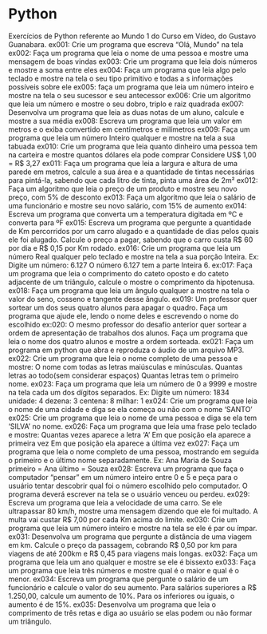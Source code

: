 # Python
Exercícios de Python referente ao Mundo 1 do Curso em Vídeo, do Gustavo Guanabara.
ex001: Crie um programa que escreva “Olá, Mundo” na tela 
ex002: Faça um programa que leia o nome de uma pessoa e mostre uma mensagem de boas vindas
ex003: Crie um programa que leia dois números e mostre a soma entre eles 
ex004: Faça um programa que leia algo pelo teclado e mostre na tela o seu tipo primitivo e todas a s informações possíveis sobre ele 
ex005: faça um programa que leia um número inteiro e mostre na tela o seu sucessor e seu antecessor 
ex006: Crie um algoritmo que leia um número e mostre o seu dobro, triplo e raiz quadrada 
ex007: Desenvolva um programa que leia as duas notas de um aluno, calcule e mostre a sua média 
ex008: Escreva um programa que leia um valor em metros e o exiba convertido em centímetros e milímetros 
ex009: Faça um programa que leia um número Inteiro qualquer e mostre na tela a sua tabuada 
ex010: Crie um programa que leia quanto dinheiro uma pessoa tem na carteira e mostre quantos dólares ela pode comprar Considere US$ 1,00 = R$ 3,27 
ex011: Faça um programa que leia a largura e altura de uma parede em metros, calcule a sua área e a quantidade de tintas necessárias para pintá-la, sabendo que cada litro de tinta, pinta uma área de 2m² 
ex012: Faça um algoritmo que leia o preço de um produto e mostre seu novo preço, com 5% de desconto 
ex013: Faça um algoritmo que leia o salário de uma funcionário e mostre seu novo salário, com 15% de aumento 
ex014: Escreva um programa que converta um a temperatura digitada em ºC e converta para ºF 
ex015: Escreva um programa que pergunte a quantidade de Km percorridos por um carro alugado e a quantidade de dias pelos quais ele foi alugado. Calcule o preço a pagar, sabendo que o carro custa R$ 60 por dia e R$ 0,15 por Km rodado. 
ex016: Crie um programa que leia um número Real qualquer pelo teclado e mostre na tela a sua porção Inteira. Ex: Digite um número: 6.127 O número 6.127 tem a parte Inteira 6. 
ex:017: Faça um programa que leia o comprimento do cateto oposto e do cateto adjacente de um triângulo, calcule o mostre o comprimento da hipotenusa. 
ex018: Faça um programa que leia um ângulo qualquer a mostre na tela o valor do seno, cosseno e tangente desse ângulo. 
ex019: Um professor quer sortear um dos seus quatro alunos para apagar o quadro. Faça um programa que ajude ele, lendo o nome deles e escrevendo o nome do escolhido 
ex:020: O mesmo professor do desafio anterior quer sortear a ordem de apresentação de trabalhos dos alunos. Faça um programa que leia o nome dos quatro alunos e mostre a ordem sorteada. 
ex021: Faça um programa em python que abra e reproduza o áudio de um arquivo MP3. 
ex022: Crie um programa que leia o nome completo de uma pessoa e mostre: O nome com todas as letras maiúsculas e minúsculas. Quantas letras ao todo(sem considerar espaços) Quantas letras tem o primeiro nome. 
ex023: Faça um programa que leia um número de 0 a 9999 e mostre na tela cada um dos dígitos separados. Ex: Digite um número: 1834 unidade: 4 dezena: 3 centena: 8 milhar: 1 
ex024: Crie um programa que leia o nome de uma cidade e diga se ela começa ou não com o nome ‘SANTO’ 
ex025: Crie um programa que leia o nome de uma pessoa e diga se ela tem ‘SILVA’ no nome. 
ex026: Faça um programa que leia uma frase pelo teclado e mostre: Quantas vezes aparece a letra ‘A’ Em que posição ela aparece a primeira vez Em que posição ela aparece a última vez 
ex027: Faça um programa que leia o nome completo de uma pessoa, mostrando em seguida o primeiro e o último nome separadamente. Ex: Ana Maria de Souza primeiro = Ana último = Souza 
ex028: Escreva um programa que faça o computador “pensar” em um número inteiro entre 0 e 5 e peça para o usuário tentar descobrir qual foi o número escolhido pelo computador. O programa deverá escrever na tela se o usuário venceu ou perdeu. 
ex029: Escreva um programa que leia a velocidade de uma carro. Se ele ultrapassar 80 km/h, mostre uma mensagem dizendo que ele foi multado. A multa vai custar R$ 7,00 por cada Km acima do limite. 
ex030: Crie um programa que leia um número inteiro e mostre na tela se ele é par ou ímpar. 
ex031: Desenvolva um programa que pergunte a distância de uma viagem em km. Calcule o preço da passagem, cobrando R$ 0,50 por km para viagens de até 200km e R$ 0,45 para viagens mais longas. 
ex032: Faça um programa que leia um ano qualquer e mostre se ele é bissexto 
ex033: Faça um programa que leia três números e mostre qual é o maior e qual é o menor. 
ex034: Escreva um programa que pergunte o salário de um funcionário e calcule o valor do seu aumento. Para salários superiores a R$ 1.250,00, calcule um aumento de 10%. Para os inferiores ou iguais, o aumento é de 15%. 
ex035: Desenvolva um programa que leia o comprimento de três retas e diga ao usuário se elas podem ou não formar um triângulo.

